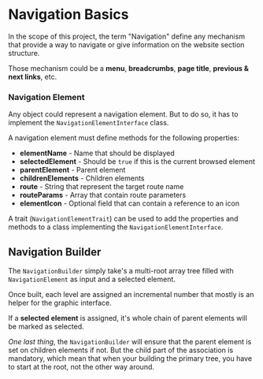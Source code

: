 Navigation Basics
=========================

In the scope of this project, the term "Navigation" define any mechanism that provide a way to navigate or give 
information on the website section structure.

Those mechanism could be a **menu**, **breadcrumbs**, **page title**, **previous & next links**, etc.

### Navigation Element

Any object could represent a navigation element. But to do so, it has to implement the `NavigationElementInterface` 
class.

A navigation element must define methods for the following properties:

- **elementName** - Name that should be displayed
- **selectedElement** - Should be `true` if this is the current browsed element
- **parentElement** - Parent element
- **childrenElements** - Children elements
- **route** - String that represent the target route name
- **routeParams** - Array that contain route parameters
- **elementIcon** - Optional field that can contain a reference to an icon

A trait (`NavigationElementTrait`) can be used to add the properties and methods to a class implementing the 
`NavigationElementInterface`.

## Navigation Builder

The `NavigationBuilder` simply take's a multi-root array tree filled with `NavigationElement` as input and a 
selected element.

Once built, each level are assigned an incremental number that mostly is an helper for the graphic interface.

If a **selected element** is assigned, it's whole chain of parent elements will be marked as selected.

*One last thing*, the `NavigationBuilder` will ensure that the parent element is set on children elements if not.
But the child part of the association is mandatory, which mean that when your building the primary tree, you have 
to start at the root, not the other way around.